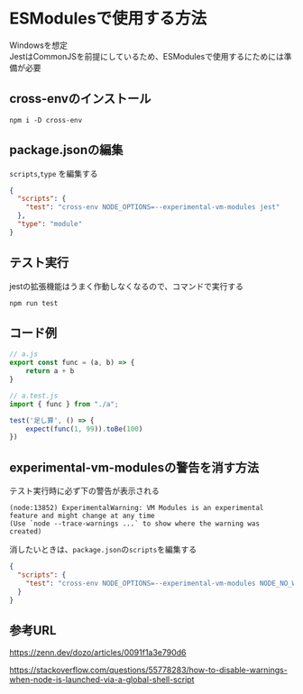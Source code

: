 # ESModulesで使用する方法

Windowsを想定  
JestはCommonJSを前提にしているため、ESModulesで使用するにためには準備が必要

## cross-envのインストール

```
npm i -D cross-env
```

## package.jsonの編集

`scripts`,`type` を編集する  

```json
{
  "scripts": {
    "test": "cross-env NODE_OPTIONS=--experimental-vm-modules jest"
  },
  "type": "module"
}
```

## テスト実行

jestの拡張機能はうまく作動しなくなるので、コマンドで実行する

```
npm run test
```

## コード例

```js
// a.js
export const func = (a, b) => {
    return a + b
}

// a.test.js
import { func } from "./a";

test('足し算', () => {
    expect(func(1, 99)).toBe(100)
})
```

## experimental-vm-modulesの警告を消す方法

テスト実行時に必ず下の警告が表示される

```
(node:13852) ExperimentalWarning: VM Modules is an experimental feature and might change at any time
(Use `node --trace-warnings ...` to show where the warning was created)
```

消したいときは、`package.json`の`scripts`を編集する

```json
{
  "scripts": {
    "test": "cross-env NODE_OPTIONS=--experimental-vm-modules NODE_NO_WARNINGS=1 jest"
  }
}
```


## 参考URL

<https://zenn.dev/dozo/articles/0091f1a3e790d6>  

<https://stackoverflow.com/questions/55778283/how-to-disable-warnings-when-node-is-launched-via-a-global-shell-script>